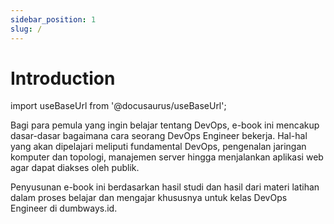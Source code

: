 ```yaml
---
sidebar_position: 1
slug: /
---
```


# Introduction

import useBaseUrl from '@docusaurus/useBaseUrl';

Bagi para pemula yang ingin belajar tentang DevOps, e-book ini mencakup dasar-dasar bagaimana cara seorang DevOps Engineer bekerja. Hal-hal yang akan dipelajari meliputi fundamental DevOps, pengenalan jaringan komputer dan topologi, manajemen server hingga menjalankan aplikasi web agar dapat diakses oleh publik. 

Penyusunan e-book ini berdasarkan hasil studi dan hasil dari materi latihan dalam proses belajar dan mengajar khususnya untuk kelas DevOps Engineer di dumbways.id.